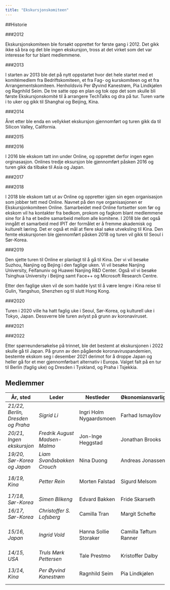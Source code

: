 ```yaml
---
title: "Ekskursjonskomiteen"
---
```


##Historie

###2012

Ekskursjonskomiteen ble forsøkt opprettet for første gang i 2012. Det gikk ikke så bra og det ble ingen ekskursjon, tross at det virket som det var interesse for tur blant medlemmene. 

###2013

I starten av 2013 ble det på nytt oppstartet hvor det hele startet med et komitémedlem fra Bedriftskomiteen, et fra Fag- og kurskomiteen og et fra Arrangementskomiteen. Henholdsvis Per Øyvind Kanestrøm, Pia Lindkjølen og Ragnhild Seim. De tre satte opp en plan og tok opp det som skulle bli første Ekskursjonskomité til å arrangere TechTalks og dra på tur. Turen varte i to uker og gikk til Shanghai og Beijing, Kina. 

###2014

Året etter ble enda en vellykket ekskursjon gjennomført og turen gikk da til Silicon Valley, California. 

###2015


###2016

I 2016 ble ekskom tatt inn under Online, og opprettet derfor ingen egen orginasasjon. Onlines tredje eksursjon ble gjennomført påsken 2016 og turen gikk da tilbake til Asia og Japan. 

###2017

###2018

I 2018 ble ekskom tatt ut av Online og oppretter igjen sin egen organisasjon som jobber tett med Online. Navnet på den nye organisasjonen er Ekskursjonkomiteen Online. Samarbeidet med Online fortsetter som før og ekskom vil ha kontakter fra bedkom, prokom og fagkom blant medlemmene sine for å ha et bedre samarbeid mellom alle komitene. I 2018 ble det også inngått et samarbeid med IPIT der formålet er å fremme akademisk og kulturelt læring. Det er også et mål at flere skal søke utveksling til Kina. Den femte ekskursjonen ble gjennomført påsken 2018 og turen vil gikk til Seoul i Sør-Korea.

###2019

Den sjette turen til Online er planlagt til å gå til Kina. Der vi vil besøke Suzhou, Nanjing og Bejing i den faglige uken. Vi vil besøke Nanjing University, Feifanuniv og Huawei Nanjing R&D Center. Også vil vi besøke Tsinghua University i Beijing samt Face++ og Microsoft Research Centre.

Etter den faglige uken vil de som hadde lyst til å være lengre i Kina reise til Gulin, Yangshuo, Shenzhen og til slutt Hong Kong.

###2020

Turen i 2020 ville ha hatt faglig uke i Seoul, Sør-Korea, og kulturell uke i Tokyo, Japan. Dessverre ble turen avlyst på grunn av koronaviruset. 

###2021

###2022

Etter spørreundersøkelse på trinnet, ble det bestemt at ekskursjonen i 2022 skulle gå til Japan. På grunn av den pågående koronaviruspandemien, bestemte ekskom seg i desember 2021 derimot for å droppe Japan og heller gå for et mer gjennomførbart alternativ i Europa. Valget falt på en tur til Berlin (faglig uke) og Dresden i Tyskland, og Praha i Tsjekkia.

Medlemmer
---------
|År, sted|Leder|Nestleder|Økonomiansvarlig|    Medlemmer    |||||||||
|---|---|---|---| --- |---|---|---|---|---|---|---|---|
|*21/22, Berlin, Dresden og Praha*|*Sigrid Li*|Ingri Holm Nygaardsmoen|Farhad Ismayilov|Anniken Hoff|Fredrik Skaug|Ivar Hembre|Runar Johnsen|Thomas Thingsaker|Yngve Tryggestad Larsen
|*20/21, Ingen ekskursjon*|*Fredrik August Madsen-Malmo*|Jon-Inge Heggstad|Jonathan Brooks|Andreas Winther Moen|Fredrik Butler Wang|Karl Petter Aubert|Vidar Michaelsen
|*19/20, Sør-Korea og Japan*|*Liam Svanåsbakken Crouch*|Nina Duong|Andreas Jonassen|Mathias Brekkan|
|*18/19, Kina*|*Petter Rein*|Morten Falstad|Sigurd Melsom|Lars Kåre Syversen|Therese Federl|Ebba Fingarsen|Tore Stensaker Tefre|Helle Van Den Broek|Minh Ha Do|Kim Duong|
|*17/18, Sør-Korea*|*Simen Blikeng*|Edvard Bakken|Fride Skarseth|Lars Aders|Maria Rønning|Embrik Einang|Petter Lohne|Magnus Guttormsen|
|*16/17, Sør-Korea*|*Christoffer S. Lofsberg*|Camilla Tran|Margit Schefte|Dag Frode Solberg|Hung Thieu|Jie Li|Martin Bjerke|Oddrun Petursdottir | Quang-Tam Huynh | Rebekka Alvsvåg | Stian Jørgensrud |
|*15/16, Japan*|*Ingrid Vold*|Hanna Sollie Storaker| Camilla Tøftum Ranner| Håkon Solbjørg | Iselin Bjørnsgaard Erikssen | My Thao Nguyen | Uyen Dan Nguyen | Petter Rostrup | Sondre Sæterli Hjetland | Nikolai Hegelstad | Eirik Vikanes | Lars Henrik Søreide Grytten |
|*14/15, USA*|*Truls Mørk Pettersen*|Tale Prestmo| Kristoffer Dalby| Håkon Løvdal |Fredrik Berg| Petter Ekern | Jørgen Sirhaug | Kristian Volden | Sondre Dyvik |
|*13/14, Kina*|*Per Øyvind Kanestrøm*|Ragnhild Seim | Pia Lindkjølen | Christian Strand Young | Kathrine Steffensen | Anders Malmo | Vegar Lerpold | Øyvind Hellenes | Rikard Eide | Are Sjøberg |